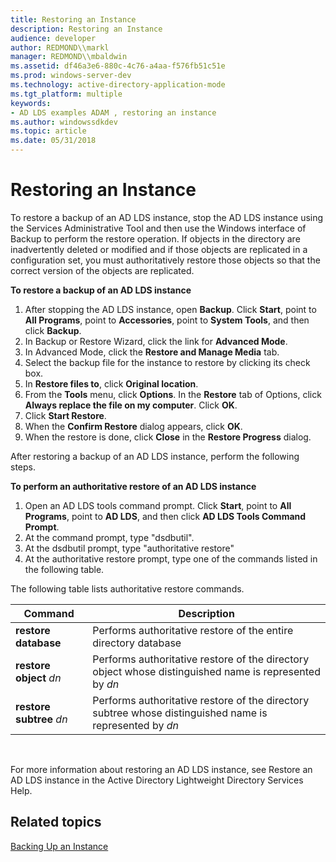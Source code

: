```yaml
---
title: Restoring an Instance
description: Restoring an Instance
audience: developer
author: REDMOND\\markl
manager: REDMOND\\mbaldwin
ms.assetid: df46a3e6-880c-4c76-a4aa-f576fb51c51e
ms.prod: windows-server-dev
ms.technology: active-directory-application-mode
ms.tgt_platform: multiple
keywords:
- AD LDS examples ADAM , restoring an instance
ms.author: windowssdkdev
ms.topic: article
ms.date: 05/31/2018
---
```


# Restoring an Instance

To restore a backup of an AD LDS instance, stop the AD LDS instance using the Services Administrative Tool and then use the Windows interface of Backup to perform the restore operation. If objects in the directory are inadvertently deleted or modified and if those objects are replicated in a configuration set, you must authoritatively restore those objects so that the correct version of the objects are replicated.

**To restore a backup of an AD LDS instance**

1.  After stopping the AD LDS instance, open **Backup**. Click **Start**, point to **All Programs**, point to **Accessories**, point to **System Tools**, and then click **Backup**.
2.  In Backup or Restore Wizard, click the link for **Advanced Mode**.
3.  In Advanced Mode, click the **Restore and Manage Media** tab.
4.  Select the backup file for the instance to restore by clicking its check box.
5.  In **Restore files to**, click **Original location**.
6.  From the **Tools** menu, click **Options**. In the **Restore** tab of Options, click **Always replace the file on my computer**. Click **OK**.
7.  Click **Start Restore**.
8.  When the **Confirm Restore** dialog appears, click **OK**.
9.  When the restore is done, click **Close** in the **Restore Progress** dialog.

After restoring a backup of an AD LDS instance, perform the following steps.

**To perform an authoritative restore of an AD LDS instance**

1.  Open an AD LDS tools command prompt. Click **Start**, point to **All Programs**, point to **AD LDS**, and then click **AD LDS Tools Command Prompt**.
2.  At the command prompt, type "dsdbutil".
3.  At the dsdbutil prompt, type "authoritative restore"
4.  At the authoritative restore prompt, type one of the commands listed in the following table.

The following table lists authoritative restore commands.

| Command                  | Description                                                                                             |
|--------------------------|---------------------------------------------------------------------------------------------------------|
| **restore database**     | Performs authoritative restore of the entire directory database                                         |
| **restore object** *dn*  | Performs authoritative restore of the directory object whose distinguished name is represented by *dn*  |
| **restore subtree** *dn* | Performs authoritative restore of the directory subtree whose distinguished name is represented by *dn* |



 

For more information about restoring an AD LDS instance, see Restore an AD LDS instance in the Active Directory Lightweight Directory Services Help.

## Related topics

<dl> <dt>

[Backing Up an Instance](backing-up-an-instance.md)
</dt> </dl>

 

 




